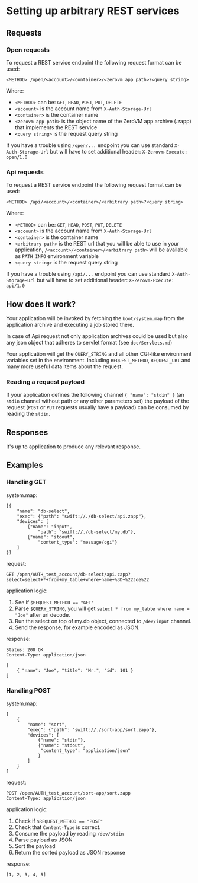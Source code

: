 # Setting up arbitrary REST services

## Requests

### Open requests

To request a REST service endpoint the following request format can be used:

    <METHOD> /open/<account>/<container>/<zerovm app path>?<query string>

Where:
 
- `<METHOD>` can be: `GET`, `HEAD`, `POST`, `PUT`, `DELETE`
- `<account>` is the account name from `X-Auth-Storage-Url`
- `<container>` is the container name
- `<zerovm app path>` is the object name of the ZeroVM app archive (.zapp) 
that implements the REST service
- `<query string>` is the request query string

If you have a trouble using `/open/...` endpoint you can use standard 
`X-Auth-Storage-Url` but will have to set additional header: 
`X-Zerovm-Execute: open/1.0`

### Api requests

To request a REST service endpoint the following request format can be used:

    <METHOD> /api/<account>/<container>/<arbitrary path>?<query string>

Where:
 
- `<METHOD>` can be: `GET`, `HEAD`, `POST`, `PUT`, `DELETE`
- `<account>` is the account name from `X-Auth-Storage-Url`
- `<container>` is the container name
- `<arbitrary path>` is the REST url that you will be able to use in your 
application, `/<account>/<container>/<arbitrary path>` will be available as 
`PATH_INFO` environment variable
- `<query string>` is the request query string

If you have a trouble using `/api/...` endpoint you can use standard 
`X-Auth-Storage-Url` but will have to set additional header: 
`X-Zerovm-Execute: api/1.0`

## How does it work?

Your application will be invoked by fetching the `boot/system.map` from the 
application archive and executing a job stored there.

In case of Api request not only application archives could be used but also 
any json object that adheres to servlet format (see `doc/Servlets.md`)

Your application will get the `QUERY_STRING` and all other CGI-like 
environment variables set in the environment. Including `REQUEST_METHOD`, 
`REQUEST_URI` and many more useful data items about the request.

### Reading a request payload

If your application defines the following channel `{ "name": "stdin" }` (an 
`stdin` channel without path or any other parameters set) the payload of the
 request (`POST` or `PUT` requests usually have a payload) can be consumed 
 by reading the `stdin`.
 
## Responses

It's up to application to produce any relevant response.

## Examples

### Handling GET

system.map:

    [{
        "name": "db-select",
        "exec": {"path": "swift://./db-select/api.zapp"},
        "devices": [
            {"name": "input",
                "path": "swift://./db-select/my.db"},
            {"name": "stdout",
                "content_type": "message/cgi"}
        ]
    }]
    
request:

    GET /open/AUTH_test_account/db-select/api.zapp?select=select+*+from+my_table+where+name+%3D+%22Joe%22
    
application logic:
    
1. See if `$REQUEST_METHOD == "GET"`
2. Parse `$QUERY_STRING`, you will get `select * from my_table where name = 
"Joe"` after url decode.
3. Run the select on top of my.db object, connected to `/dev/input` channel.
4. Send the response, for example encoded as JSON.

response:

    Status: 200 OK
    Content-Type: application/json
    
    [
        { "name": "Joe", "title": "Mr.", "id": 101 }
    ]
    
### Handling POST

system.map:

    [
        {
            "name": "sort",
            "exec": {"path": "swift://./sort-app/sort.zapp"},
            "devices": [
                {"name": "stdin"},
                {"name": "stdout",
                 "content_type": "application/json"
                }
            ]
        }
    ]
    
request:

    POST /open/AUTH_test_account/sort-app/sort.zapp
    Content-Type: application/json
    
application logic:
    
1. Check if `$REQUEST_METHOD == "POST"`
2. Check that `Content-Type` is correct.
3. Consume the payload by reading `/dev/stdin`
4. Parse payload as JSON
5. Sort the payload
6. Return the sorted payload as JSON response

response:
   
    [1, 2, 3, 4, 5]